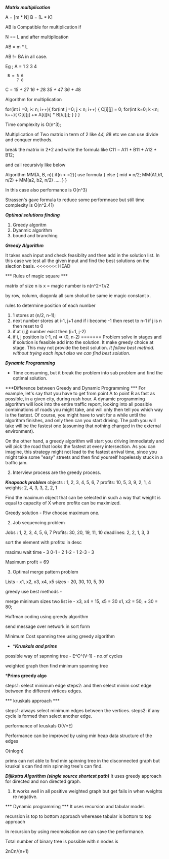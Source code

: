 ***Matrix multiplication***     

A = [m * N] B = [L * K]

AB is Compatible for multiplication if

N == L  and after multiplication 

AB = m * L

AB != BA in all case.

Eg ; A = 1 2
         3 4

     B = 5 6
         7 8

C = 1*5 + 2*7   1*6 + 2*8
    3*5 + 4*7   3*6 + 4*8

Algorithm for multiplication

for(int i =0; i< n; i++){
  for(int j =0; j < n; i++) {
      C[i][j] = 0;
      for(int k=0; k <n; k++){
          C[i][j] += A[i][k] * B[k][j];
      }
  }
}

Time complexity is O(n^3);

Multiplication of Two matrix in term of 2 like 4*4, 8*8 etc
we can use divide and conquer methods.

break the matrix in 2*2 and write the formula
like C11 = A11 * B11 + A12 * B12;

and call recursivly like below

Algorithm MM(A, B, n){
    if(n < =2){
        use formula 
    }
    else {
      mid = n/2;
      MM(A1,b1, n/2) + MM(a2, b2, n/2)
      .....
    }
}

In this case also performance is O(n^3)

Strassen's gave formula to reduce some performnace but still time complexity is O(n^2.41)


***Optimal solutions finding***

1. Greedy algoritm
2. Dyanmic algorithm
3. bound and branching



***Greedy Algorithm***

It takes each input and check feasiblity and then add in the solution list.
In this case we test all the given input and find the best solutions on the slection basis.
<<<<<<< HEAD


*** Rules of magic square ***

matrix of size n is x = magic number is n(n^2+1)/2

by row, column, diagonla all sum sholud be same ie magic constant x.


rules to determine position of each number 

1.  1 stores at (n/2, n-1);
2.  next number stores at i-1, j+1 and 
        if i become -1 then reset to n-1
        if j is n then reset to 0
3. if at (i,j) number exist then (i+1, j-2)
4. if i, j position is (-1, n) => (0, n-2)
=======
Problem solve in stages and if solution is feasible add into the solution. It make greedy choice at stage.
This may not provide the best solution.
*It follow best method. without trying each input also we can find best solution.*

***Dynamic Programming***
- Time consuming, but it break the problem into sub problem and find the optimal solution.

***Difference between Greedy and Dynamic Programming ***
For example, let's say that you have to get from point A to point B as fast as possible, in a given city, during rush hour. A dynamic programming algorithm will look into the entire traffic report, looking into all possible combinations of roads you might take, and will only then tell you which way is the fastest. Of course, you might have to wait for a while until the algorithm finishes, and only then can you start driving. The path you will take will be the fastest one (assuming that nothing changed in the external environment).

On the other hand, a greedy algorithm will start you driving immediately and will pick the road that looks the fastest at every intersection. As you can imagine, this strategy might not lead to the fastest arrival time, since you might take some "easy" streets and then find yourself hopelessly stuck in a traffic jam.

2. Interview process are the greedy process.

***Knapsack problem***
objects : 1, 2, 3, 4, 5, 6, 7
profits: 10, 5, 3, 9, 2, 1, 4
weights: 2, 4, 3, 3, 2, 2, 1

Find the maximum object that can be selected in such a way that weight is equal to capacity of X where profite can be maximized.

Greedy solution - P/w choose maximum one.

2. Job sequencing problem

Jobs : 1, 2, 3, 4, 5, 6, 7
Profits: 30, 20, 19, 11, 10
deadlines: 2, 2, 1, 3, 3

sort the element with profits: in desc

maximu wait time - 3
0-1 - 2
1-2 - 1 
2-3 - 3

Maximum profit = 69

3. Optimal merge pattern problem

Lists - x1, x2, x3, x4, x5
sizes - 20, 30, 10, 5, 30

greedy use best methods -

merge minimum sizes two list ie - 
x3, x4 = 15, x5 = 30
x1, x2 = 50, + 30 = 80;

Huffman coding using greedy algorithm

send message over network in sort form

Minimum Cost spanning tree using greedy algorithm

- ****Kruskals and prims***

possible way of sapnning tree - E^C^(V-1) - no.of cycles

weighted graph then find minimum spanning tree

***Prims greedy algo**

steps1: select minimum edge
steps2: and then select minim cost edge between the different virtices edges.

*** kruskals approach ***

steps1: always select minimum edges between the vertices.
steps2: if any cycle is formed then select another edge.

performance of kruskals
O(V*E)

Performance can be improved by using min heap data structure of the edges

O(nlogn)

prims can not able to find min spinning tree in the disconnected graph but kruskal's can find min 
spinning tree's can find.

***Dijikstra Algorithm (single source shortest path)***
It uses greedy approach for directed and non directed graph.

1. It works well in all positive weighted graph but get fails in when weights re negative.

*** Dynamic programming ***
It uses recursion and tabular model.

recursion is top to bottom approach wherease tabular is bottom to top approach

In recursion by using meomoisation we can save the performance. 

Total number of binary tree is possible with n nodes is

2nCn/(n+1)

